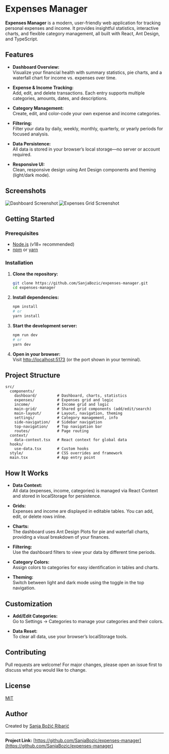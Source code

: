 # Expenses Manager

**Expenses Manager** is a modern, user-friendly web application for tracking personal expenses and income. It provides insightful statistics, interactive charts, and flexible category management, all built with React, Ant Design, and TypeScript.

## Features

- **Dashboard Overview:**  
  Visualize your financial health with summary statistics, pie charts, and a waterfall chart for income vs. expenses over time.

- **Expense & Income Tracking:**  
  Add, edit, and delete transactions. Each entry supports multiple categories, amounts, dates, and descriptions.

- **Category Management:**  
  Create, edit, and color-code your own expense and income categories.

- **Filtering:**  
  Filter your data by daily, weekly, monthly, quarterly, or yearly periods for focused analysis.

- **Data Persistence:**  
  All data is stored in your browser’s local storage—no server or account required.

- **Responsive UI:**  
  Clean, responsive design using Ant Design components and theming (light/dark mode).

## Screenshots

![Dashboard Screenshot](https://github.com/SanjaBozic/expenses-manager/raw/main/docs/dashboard.png)
![Expenses Grid Screenshot](https://github.com/SanjaBozic/expenses-manager/raw/main/docs/expenses.png)

## Getting Started

### Prerequisites

- [Node.js](https://nodejs.org/) (v18+ recommended)
- [npm](https://www.npmjs.com/) or [yarn](https://yarnpkg.com/)

### Installation

1. **Clone the repository:**
    ```sh
    git clone https://github.com/SanjaBozic/expenses-manager.git
    cd expenses-manager
    ```

2. **Install dependencies:**
    ```sh
    npm install
    # or
    yarn install
    ```

3. **Start the development server:**
    ```sh
    npm run dev
    # or
    yarn dev
    ```

4. **Open in your browser:**  
   Visit [http://localhost:5173](http://localhost:5173) (or the port shown in your terminal).

## Project Structure

```
src/
  components/
    dashboard/         # Dashboard, charts, statistics
    expenses/          # Expenses grid and logic
    income/            # Income grid and logic
    main-grid/         # Shared grid components (add/edit/search)
    main-layout/       # Layout, navigation, theming
    settings/          # Category management, info
    side-navigation/   # Sidebar navigation
    top-navigation/    # Top navigation bar
    routes/            # Page routing
  context/
    data-context.tsx   # React context for global data
  hooks/
    use-data.tsx       # Custom hooks
  style/               # CSS overrides and framework
  main.tsx             # App entry point
```

## How It Works

- **Data Context:**  
  All data (expenses, income, categories) is managed via React Context and stored in localStorage for persistence.

- **Grids:**  
  Expenses and income are displayed in editable tables. You can add, edit, or delete rows inline.

- **Charts:**  
  The dashboard uses Ant Design Plots for pie and waterfall charts, providing a visual breakdown of your finances.

- **Filtering:**  
  Use the dashboard filters to view your data by different time periods.

- **Category Colors:**  
  Assign colors to categories for easy identification in tables and charts.

- **Theming:**  
  Switch between light and dark mode using the toggle in the top navigation.

## Customization

- **Add/Edit Categories:**  
  Go to Settings → Categories to manage your categories and their colors.

- **Data Reset:**  
  To clear all data, use your browser’s localStorage tools.

## Contributing

Pull requests are welcome! For major changes, please open an issue first to discuss what you would like to change.

## License

[MIT](LICENSE)

## Author

Created by [Sanja Božić Ribarić](https://github.com/SanjaBozic)

---

**Project Link:** [https://github.com/SanjaBozic/expenses-manager](https://github.com/SanjaBozic/expenses-manager)